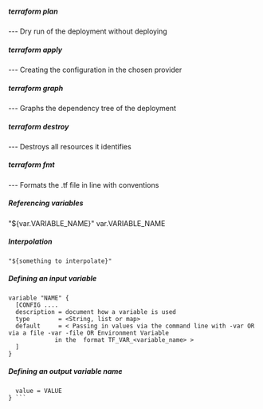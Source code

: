 
#####  terraform plan
--- Dry run of the deployment without deploying

##### terraform apply
--- Creating the configuration in the chosen provider

##### terraform graph
--- Graphs the dependency tree of the deployment

##### terraform destroy
--- Destroys all resources it identifies

##### terraform fmt
--- Formats the .tf file in line with conventions

##### Referencing variables
"${var.VARIABLE_NAME}"
var.VARIABLE_NAME 

##### Interpolation
``` "${something to interpolate}" ```

##### Defining an input variable
```
variable "NAME" {
  [CONFIG ....
  description = document how a variable is used
  type        = <String, list or map>
  default     = < Passing in values via the command line with -var OR via a file -var -file OR Environment Variable  
             in the  format TF_VAR_<variable_name> >
  ]
} 
```
##### Defining an output variable name
``` output NAME {
  value = VALUE
} ```




